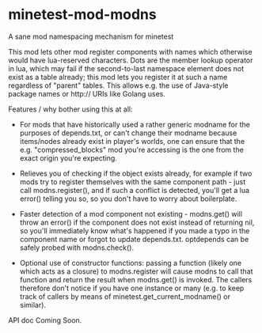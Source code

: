# minetest-mod-modns
A sane mod namespacing mechanism for minetest

This mod lets other mod register components with names which otherwise would have lua-reserved characters.
Dots are the member lookup operator in lua, which may fail if the second-to-last namespace element does not exist as a table already;
this mod lets you register it at such a name regardless of "parent" tables.
This allows e.g. the use of Java-style package names or http:// URIs like Golang uses.

Features / why bother using this at all:

* For mods that have historically used a rather generic modname for the purposes of depends.txt,
or can't change their modname because items/nodes already exist in player's worlds,
one can ensure that the e.g. "compressed_blocks" mod you're accessing is the one from the exact origin you're expecting.

* Relieves you of checking if the object exists already,
for example if two mods try to register themselves with the same component path -
just call modns.register(), and if such a conflict is detected,
you'll get a lua error() telling you so, so you don't have to worry about boilerplate.

* Faster detection of a mod component not existing -
modns.get() will throw an error() if the component does not exist instead of returning nil,
so you'll immediately know what's happened if you made a typo in the component name or forgot to update depends.txt.
optdepends can be safely probed with modns.check().

* Optional use of constructor functions:
passing a function (likely one which acts as a closure) to modns.register will cause modns to call that function and return the result when modns.get() is invoked.
The callers therefore don't notice if you have one instance or many
(e.g. to keep track of callers by means of minetest.get\_current\_modname() or similar).

API doc Coming Soon.
